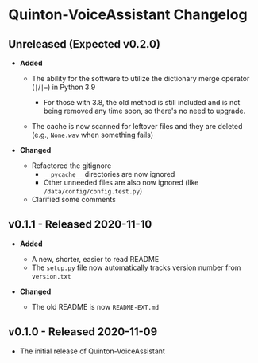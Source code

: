 # Quinton-VoiceAssistant Changelog

## Unreleased (Expected v0.2.0)

* **Added**
  * The ability for the software to utilize the dictionary merge operator (`|`/`|=`) in Python 3.9
    * For those with 3.8, the old method is still included and is
      not being removed any time soon, so there's no need to upgrade.
  
  * The cache is now scanned for leftover files and they are deleted (e.g., `None.wav` when something fails)

* **Changed**
  * Refactored the gitignore
    * `__pycache__` directories are now ignored
    * Other unneeded files are also now ignored (like `/data/config/config.test.py`)
  * Clarified some comments
  <!-- * Some functionality using the `os` library now uses the `subprocess` library -->

## v0.1.1 - Released 2020-11-10

* **Added**
  * A new, shorter, easier to read README
  * The `setup.py` file now automatically tracks version number from `version.txt`

* **Changed**
  * The old README is now `README-EXT.md`

## v0.1.0 - Released 2020-11-09

* The initial release of Quinton-VoiceAssistant
